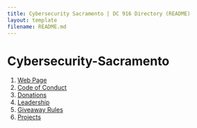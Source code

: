 ```yaml
---
title: Cybersecurity Sacramento | DC 916 Directory (README)
layout: template
filename: README.md
---
```

# Cybersecurity-Sacramento

1) [Web Page](https://dc916.com)
2) [Code of Conduct](https://github.com/CyberSecSacramento/Cybersecurity-Sacramento/blob/main/CoC.md)
3) [Donations](https://github.com/CyberSecSacramento/Cybersecurity-Sacramento/blob/main/Donations.md)
4) [Leadership](https://github.com/CyberSecSacramento/Cybersecurity-Sacramento/blob/main/Leadership.md)
5) [Giveaway Rules](https://github.com/CyberSecSacramento/Cybersecurity-Sacramento/blob/main/Giveaways.md)
6) [Projects](https://github.com/CyberSecSacramento/Cybersecurity-Sacramento/blob/main/Projects.md)